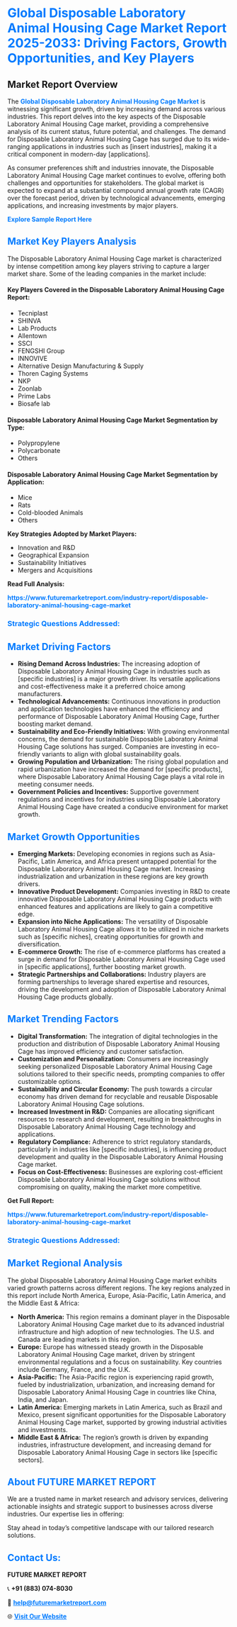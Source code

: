 <h1 style="color: #007BFF;">Global Disposable Laboratory Animal Housing Cage Market Report 2025-2033: Driving Factors, Growth Opportunities, and Key Players</h1>

<section id="overview">
<h2>Market Report Overview</h2>
<p>The <a href="https://www.futuremarketreport.com/industry-report/disposable-laboratory-animal-housing-cage-market" style="color: #007BFF; text-decoration: none;"><strong>Global Disposable Laboratory Animal Housing Cage Market</strong></a> is witnessing significant growth, driven by increasing demand across various industries. This report delves into the key aspects of the Disposable Laboratory Animal Housing Cage market, providing a comprehensive analysis of its current status, future potential, and challenges. The demand for Disposable Laboratory Animal Housing Cage has surged due to its wide-ranging applications in industries such as [insert industries], making it a critical component in modern-day [applications].</p>
<p>As consumer preferences shift and industries innovate, the Disposable Laboratory Animal Housing Cage market continues to evolve, offering both challenges and opportunities for stakeholders. The global market is expected to expand at a substantial compound annual growth rate (CAGR) over the forecast period, driven by technological advancements, emerging applications, and increasing investments by major players.</p>
</section>

<section id="overview">
<p><a href="https://www.futuremarketreport.com/request-sample/reportId=78184" style="color: #007BFF; text-decoration: none;"><strong>Explore Sample Report Here</strong></a></p>
</section>

<section id="key-players">
<h2 style="color: #007BFF;">Market Key Players Analysis</h2>
<p>The Disposable Laboratory Animal Housing Cage market is characterized by intense competition among key players striving to capture a larger market share. Some of the leading companies in the market include:</p>
<h4>Key Players Covered in the Disposable Laboratory Animal Housing Cage Report:</h4>
<ul><li>Tecniplast</li><li>SHINVA</li><li>Lab Products</li><li>Allentown</li><li>SSCI</li><li>FENGSHI Group</li><li>INNOVIVE</li><li>Alternative Design Manufacturing &amp; Supply</li><li>Thoren Caging Systems</li><li>NKP</li><li>Zoonlab</li><li>Prime Labs</li><li>Biosafe lab</li></ul>
<h4>Disposable Laboratory Animal Housing Cage Market Segmentation by Type:</h4>
<ul><li>Polypropylene</li><li>Polycarbonate</li><li>Others</li></ul>

<h4>Disposable Laboratory Animal Housing Cage Market Segmentation by Application:</h4>
<ul><li>Mice</li><li>Rats</li><li>Cold-blooded Animals</li><li>Others</li></ul>
<p><strong>Key Strategies Adopted by Market Players:</strong></p>
<ul>
<li>Innovation and R&D</li>
<li>Geographical Expansion</li>
<li>Sustainability Initiatives</li>
<li>Mergers and Acquisitions</li>
</ul>
</section>

<section>
<p><strong>Read Full Analysis: </strong></p><a href="https://www.futuremarketreport.com/industry-report/disposable-laboratory-animal-housing-cage-market" style="color: #007BFF; text-decoration: none;"><strong>https://www.futuremarketreport.com/industry-report/disposable-laboratory-animal-housing-cage-market</strong></a>
<h3 style="color: #007BFF;">Strategic Questions Addressed:</h3>
</section>

<section id="driving-factors">
<h2 style="color: #007BFF;">Market Driving Factors</h2>
<ul>
<li><strong>Rising Demand Across Industries:</strong> The increasing adoption of Disposable Laboratory Animal Housing Cage in industries such as [specific industries] is a major growth driver. Its versatile applications and cost-effectiveness make it a preferred choice among manufacturers.</li>
<li><strong>Technological Advancements:</strong> Continuous innovations in production and application technologies have enhanced the efficiency and performance of Disposable Laboratory Animal Housing Cage, further boosting market demand.</li>
<li><strong>Sustainability and Eco-Friendly Initiatives:</strong> With growing environmental concerns, the demand for sustainable Disposable Laboratory Animal Housing Cage solutions has surged. Companies are investing in eco-friendly variants to align with global sustainability goals.</li>
<li><strong>Growing Population and Urbanization:</strong> The rising global population and rapid urbanization have increased the demand for [specific products], where Disposable Laboratory Animal Housing Cage plays a vital role in meeting consumer needs.</li>
<li><strong>Government Policies and Incentives:</strong> Supportive government regulations and incentives for industries using Disposable Laboratory Animal Housing Cage have created a conducive environment for market growth.</li>
</ul>
</section>

<section id="growth-opportunities">
<h2 style="color: #007BFF;">Market Growth Opportunities</h2>
<ul>
<li><strong>Emerging Markets:</strong> Developing economies in regions such as Asia-Pacific, Latin America, and Africa present untapped potential for the Disposable Laboratory Animal Housing Cage market. Increasing industrialization and urbanization in these regions are key growth drivers.</li>
<li><strong>Innovative Product Development:</strong> Companies investing in R&D to create innovative Disposable Laboratory Animal Housing Cage products with enhanced features and applications are likely to gain a competitive edge.</li>
<li><strong>Expansion into Niche Applications:</strong> The versatility of Disposable Laboratory Animal Housing Cage allows it to be utilized in niche markets such as [specific niches], creating opportunities for growth and diversification.</li>
<li><strong>E-commerce Growth:</strong> The rise of e-commerce platforms has created a surge in demand for Disposable Laboratory Animal Housing Cage used in [specific applications], further boosting market growth.</li>
<li><strong>Strategic Partnerships and Collaborations:</strong> Industry players are forming partnerships to leverage shared expertise and resources, driving the development and adoption of Disposable Laboratory Animal Housing Cage products globally.</li>
</ul>
</section>

<section id="trending-factors">
<h2 style="color: #007BFF;">Market Trending Factors</h2>
<ul>
<li><strong>Digital Transformation:</strong> The integration of digital technologies in the production and distribution of Disposable Laboratory Animal Housing Cage has improved efficiency and customer satisfaction.</li>
<li><strong>Customization and Personalization:</strong> Consumers are increasingly seeking personalized Disposable Laboratory Animal Housing Cage solutions tailored to their specific needs, prompting companies to offer customizable options.</li>
<li><strong>Sustainability and Circular Economy:</strong> The push towards a circular economy has driven demand for recyclable and reusable Disposable Laboratory Animal Housing Cage solutions.</li>
<li><strong>Increased Investment in R&D:</strong> Companies are allocating significant resources to research and development, resulting in breakthroughs in Disposable Laboratory Animal Housing Cage technology and applications.</li>
<li><strong>Regulatory Compliance:</strong> Adherence to strict regulatory standards, particularly in industries like [specific industries], is influencing product development and quality in the Disposable Laboratory Animal Housing Cage market.</li>
<li><strong>Focus on Cost-Effectiveness:</strong> Businesses are exploring cost-efficient Disposable Laboratory Animal Housing Cage solutions without compromising on quality, making the market more competitive.</li>
</ul>
</section>

<section>
<p><strong>Get Full Report: </strong></p><a href="https://www.futuremarketreport.com/industry-report/disposable-laboratory-animal-housing-cage-market" style="color: #007BFF; text-decoration: none;"><strong>https://www.futuremarketreport.com/industry-report/disposable-laboratory-animal-housing-cage-market</strong></a>
<h3 style="color: #007BFF;">Strategic Questions Addressed:</h3>
</section>


<section id="regional-analysis">
<h2 style="color: #007BFF;">Market Regional Analysis</h2>
<p>The global Disposable Laboratory Animal Housing Cage market exhibits varied growth patterns across different regions. The key regions analyzed in this report include North America, Europe, Asia-Pacific, Latin America, and the Middle East & Africa:</p>
<ul>
<li><strong>North America:</strong> This region remains a dominant player in the Disposable Laboratory Animal Housing Cage market due to its advanced industrial infrastructure and high adoption of new technologies. The U.S. and Canada are leading markets in this region.</li>
<li><strong>Europe:</strong> Europe has witnessed steady growth in the Disposable Laboratory Animal Housing Cage market, driven by stringent environmental regulations and a focus on sustainability. Key countries include Germany, France, and the U.K.</li>
<li><strong>Asia-Pacific:</strong> The Asia-Pacific region is experiencing rapid growth, fueled by industrialization, urbanization, and increasing demand for Disposable Laboratory Animal Housing Cage in countries like China, India, and Japan.</li>
<li><strong>Latin America:</strong> Emerging markets in Latin America, such as Brazil and Mexico, present significant opportunities for the Disposable Laboratory Animal Housing Cage market, supported by growing industrial activities and investments.</li>
<li><strong>Middle East & Africa:</strong> The region’s growth is driven by expanding industries, infrastructure development, and increasing demand for Disposable Laboratory Animal Housing Cage in sectors like [specific sectors].</li>
</ul>
</section>

<footer>
<h2 style="color: #007BFF;">About FUTURE MARKET REPORT</h2>
<p>We are a trusted name in market research and advisory services, delivering actionable insights and strategic support to businesses across diverse industries. Our expertise lies in offering:</p>

<p>Stay ahead in today’s competitive landscape with our tailored research solutions.</p>

<h2 style="color: #007BFF;">Contact Us:</h2>
<p><strong>FUTURE MARKET REPORT</strong></p>
<p>📞 <strong>+91 (883) 074-8030</strong></p>
<p>📧 <strong><a href="mailto:help@futuremarketreport.com" style="color: #007BFF;">help@futuremarketreport.com</a></strong></p>
<p>🌐 <strong><a href="https://www.futuremarketreport.com/" style="color: #007BFF;">Visit Our Website</a></strong></p>
</footer>